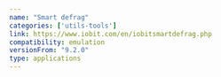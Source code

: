 ```yaml
---
name: "Smart defrag"
categories: ['utils-tools']
link: https://www.iobit.com/en/iobitsmartdefrag.php
compatibility: emulation
versionFrom: "9.2.0"
type: applications
---
```


